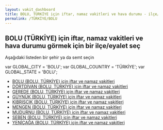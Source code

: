 ```yaml
---
layout: vakit_dashboard
title: BOLU, TÜRKİYE için iftar, namaz vakitleri ve hava durumu - ilçe/eyalet seç
permalink: /TÜRKİYE/BOLU
---
```


## BOLU (TÜRKİYE) için iftar, namaz vakitleri ve hava durumu  görmek için bir ilçe/eyalet seç

Aşağıdaki listeden bir şehir ya da semt seçin



  var GLOBAL_CITY = 'BOLU';
  var GLOBAL_COUNTRY = 'TÜRKİYE';
  var GLOBAL_STATE = 'BOLU';
* [BOLU (BOLU, TÜRKİYE) için iftar ve namaz vakitleri](/TÜRKİYE/BOLU/BOLU)
* [DÖRTDİVAN (BOLU, TÜRKİYE) için iftar ve namaz vakitleri](/TÜRKİYE/BOLU/DÖRTDİVAN)
* [GEREDE (BOLU, TÜRKİYE) için iftar ve namaz vakitleri](/TÜRKİYE/BOLU/GEREDE)
* [GÜYNÜK (BOLU, TÜRKİYE) için iftar ve namaz vakitleri](/TÜRKİYE/BOLU/GÜYNÜK)
* [KIBRISCIK (BOLU, TÜRKİYE) için iftar ve namaz vakitleri](/TÜRKİYE/BOLU/KIBRISCIK)
* [MENGEN (BOLU, TÜRKİYE) için iftar ve namaz vakitleri](/TÜRKİYE/BOLU/MENGEN)
* [MUDURNU (BOLU, TÜRKİYE) için iftar ve namaz vakitleri](/TÜRKİYE/BOLU/MUDURNU)
* [SEBEN (BOLU, TÜRKİYE) için iftar ve namaz vakitleri](/TÜRKİYE/BOLU/SEBEN)
* [YENİÇAĞA (BOLU, TÜRKİYE) için iftar ve namaz vakitleri](/TÜRKİYE/BOLU/YENİÇAĞA)
</script>
<script type="text/javascript">